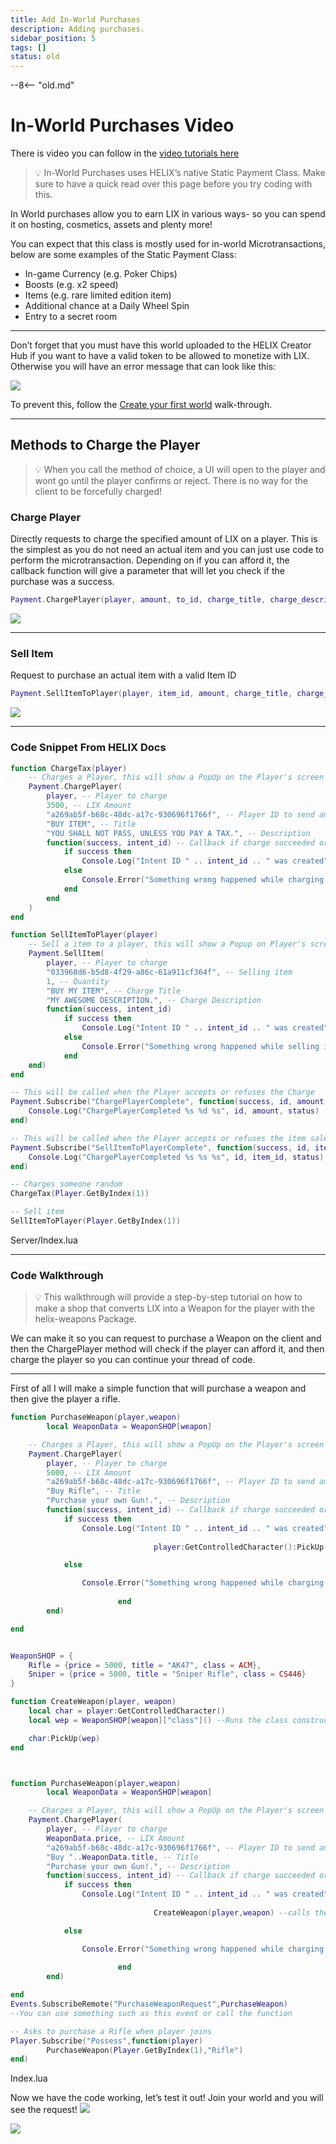 ```yaml
---
title: Add In-World Purchases
description: Adding purchases.
sidebar_position: 5
tags: []
status: old
---
```


--8<-- "old.md"

# In-World Purchases Video

There is video you can follow in the [video tutorials here](/getting-started/video-tutorials/05-our-currency.md)


> 💡 In-World Purchases uses HELIX’s native Static Payment Class. Make sure to have a quick read over this page before you try coding with this.

In World purchases allow you to earn LIX in various ways- so you can spend it on hosting, cosmetics, assets and plenty more!  

You can expect that this class is mostly used for in-world Microtransactions, below are some examples of the Static Payment Class: 

- In-game Currency (e.g. Poker Chips)
- Boosts (e.g. x2 speed)
- Items (e.g. rare limited edition item)
- Additional chance at a Daily Wheel Spin
- Entry to a secret room
___

Don’t forget that you must have this world uploaded to the HELIX Creator Hub if you want to have a valid token to be allowed to monetize with LIX. Otherwise you will have an error message that can look like this:

![](../../../img/docs/World-creation/in-world-purchases/01_error.png)

To prevent this, follow the [Create your first world](/assets-modding/world-creation/create-first-world.mdx) walk-through.
___
## Methods to Charge the Player

> 💡 When you call the method of choice, a UI will open to the player and wont go until the player confirms or reject. There is no way for the client to be forcefully charged!

### Charge Player

Directly requests to charge the specified amount of LIX on a player. This is the simplest as you do not need an actual item and you can just use code to perform the microtransaction. Depending on if you can afford it, the callback function will give a parameter that will let you check if the purchase was a success.

```lua
Payment.ChargePlayer(player, amount, to_id, charge_title, charge_description, callback)
```
![](../../../img/docs/World-creation/in-world-purchases/02_confirmation.png)

___
### Sell Item
Request to purchase an actual item with a valid Item ID
```lua
Payment.SellItemToPlayer(player, item_id, amount, charge_title, charge_description, callback)
```

![](../../../img/docs/World-creation/in-world-purchases/03_buy_item.png)

___


### Code Snippet From HELIX Docs
```lua
function ChargeTax(player)
    -- Charges a Player, this will show a PopUp on the Player's screen
    Payment.ChargePlayer(
        player, -- Player to charge
        3500, -- LIX Amount
        "a269ab5f-b68c-48dc-a17c-930696f1766f", -- Player ID to send amount
        "BUY ITEM", -- Title
        "YOU SHALL NOT PASS, UNLESS YOU PAY A TAX.", -- Description
        function(success, intent_id) -- Callback if charge succeeded or not
            if success then
                Console.Log("Intent ID " .. intent_id .. " was created")
            else
                Console.Error("Something wrong happened while charging player")
            end
        end
    )
end

function SellItemToPlayer(player)
    -- Sell a item to a player, this will show a Popup on Player's screen
    Payment.SellItem(
        player, -- Player to charge
        "033968d6-b5d8-4f29-a86c-61a911cf364f", -- Selling item
        1, -- Quantity
        "BUY MY ITEM", -- Charge Title
        "MY AWESOME DESCRIPTION.", -- Charge Description
        function(success, intent_id)
            if success then
                Console.Log("Intent ID " .. intent_id .. " was created")
            else
                Console.Error("Something wrong happened while selling item to player")
            end
    end)
end

-- This will be called when the Player accepts or refuses the Charge
Payment.Subscribe("ChargePlayerComplete", function(success, id, amount, status)
    Console.Log("ChargePlayerCompleted %s %d %s", id, amount, status)
end)

-- This will be called when the Player accepts or refuses the item sale
Payment.Subscribe("SellItemToPlayerComplete", function(success, id, item_id, status)
    Console.Log("ChargePlayerCompleted %s %s %s", id, item_id, status)
end)

-- Charges someone random
ChargeTax(Player.GetByIndex(1))

-- Sell item
SellItemToPlayer(Player.GetByIndex(1))
```
Server/Index.lua
___
### Code Walkthrough

> 💡 This walkthrough will provide a step-by-step tutorial on how to make a shop that converts LIX into a Weapon for the player with the helix-weapons Package.

We can make it so you can request to purchase a Weapon on the client and then the ChargePlayer method will check if the player can afford it, and then charge the player so you can continue your thread of code. 


---
First of all I will make a simple function that will purchase a weapon and then give the player a rifle.

```lua
function PurchaseWeapon(player,weapon)
		local WeaponData = WeaponSHOP[weapon]

    -- Charges a Player, this will show a PopUp on the Player's screen
    Payment.ChargePlayer(
        player, -- Player to charge
        5000, -- LIX Amount
        "a269ab5f-b68c-48dc-a17c-930696f1766f", -- Player ID to send amount
        "Buy Rifle", -- Title
        "Purchase your own Gun!.", -- Description
        function(success, intent_id) -- Callback if charge succeeded or not
            if success then
                Console.Log("Intent ID " .. intent_id .. " was created")
				
								player:GetControlledCharacter():PickUp( ACM() )

            else

                Console.Error("Something wrong happened while charging player")
            
						end
        end)

end


WeaponSHOP = {
	Rifle = {price = 5000, title = "AK47", class = ACM},
	Sniper = {price = 5000, title = "Sniper Rifle", class = CS446}
}

function CreateWeapon(player, weapon)
    local char = player:GetControlledCharacter()
    local wep = WeaponSHOP[weapon]["class"]() --Runs the class constructor of the weapon

    char:PickUp(wep)
end



function PurchaseWeapon(player,weapon)
		local WeaponData = WeaponSHOP[weapon]

    -- Charges a Player, this will show a PopUp on the Player's screen
    Payment.ChargePlayer(
        player, -- Player to charge
        WeaponData.price, -- LIX Amount
        "a269ab5f-b68c-48dc-a17c-930696f1766f", -- Player ID to send amount
        "Buy "..WeaponData.title, -- Title
        "Purchase your own Gun!.", -- Description
        function(success, intent_id) -- Callback if charge succeeded or not
            if success then
                Console.Log("Intent ID " .. intent_id .. " was created")
				
								CreateWeapon(player,weapon) --calls the CreateWeapon function

            else

                Console.Error("Something wrong happened while charging player")
            
						end
        end)

end
Events.SubscribeRemote("PurchaseWeaponRequest",PurchaseWeapon)
--You can use something such as this event or call the function 

-- Asks to purchase a Rifle when player joins 
Player.Subscribe("Possess",function(player)
		PurchaseWeapon(Player.GetByIndex(1),"Rifle")
end)

```
Index.lua

Now we have the code working, let’s test it out! Join your world and you will see the request!
![](../../../img/docs/World-creation/in-world-purchases/04_description.png)

![](../../../img/docs/World-creation/in-world-purchases/05_user_shooting.png)
